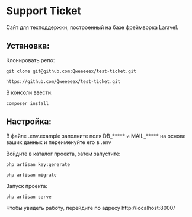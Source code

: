 # Support Ticket

Сайт для техподдержки, построенный на базе фреймворка Laravel.

## Установка:

Клонировать репо:

```git clone git@github.com:Qweeeeex/test-ticket.git```

```https://github.com/Qweeeeex/test-ticket.git```

В консоли ввести:

```composer install```

## Настройка:
В файле .env.example заполните поля DB_***** и MAIL_***** на основе ваших данных и переименуйте его в .env

Войдите в каталог проекта, затем запустите:

```php artisan key:generate```

```php artisan migrate```

Запуск проекта:

```php artisan serve```

Чтобы увидеть работу, перейдите по адресу http://localhost:8000/

